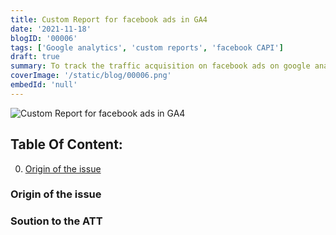 ```yaml
---
title: Custom Report for facebook ads in GA4
date: '2021-11-18'
blogID: '00006'
tags: ['Google analytics', 'custom reports', 'facebook CAPI']
draft: true
summary: To track the traffic acquisition on facebook ads on google analytics for iOS14+ users. This will help the advertisers see the performance of their ads in UA or GA4.
coverImage: '/static/blog/00006.png'
embedId: 'null'
---
```


![Custom Report for facebook ads in GA4](/static/blog/00006.png)

## Table Of Content:

0. [Origin of the issue](#origin-of-the-issue)

### Origin of the issue

### Soution to the ATT
